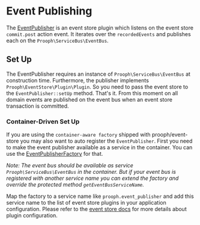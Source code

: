 # Event Publishing

The [EventPublisher](src/EventPublisher.php) is an event store plugin which listens on the event store `commit.post` action event.
It iterates over the `recordedEvents` and publishes each on the `Prooph\ServiceBus\EventBus`.

## Set Up

The EventPublisher requires an instance of `Prooph\ServiceBus\EventBus` at construction time.
Furthermore, the publisher implements `Prooph\EventStore\Plugin\Plugin`. So you need to pass the event store to the
`EventPublisher::setUp` method. That's it. From this moment on all domain events are published on the event bus when
an event store transaction is committed.

### Container-Driven Set Up

If you are using the `container-aware factory` shipped with prooph/event-store you may also
want to auto register the `EventPublisher`. First you need to make the event publisher available as a service in the
container. You can use the [EventPublisherFactory](src/Container/EventPublisherFactory.php) for that.

*Note: The event bus should be available as service `Prooph\ServiceBus\EventBus` in the container. But if your event bus is
registered with another service name you can extend the factory and override the protected method `getEventBusServiceName`.*

Map the factory to a service name like `prooph.event_publisher` and add this service name to the list of event store plugins
in your application configuration. Please refer to the [event store docs](https://github.com/prooph/event-store/blob/master/docs/event_store.md#container-driven-creation)
for more details about plugin configuration.